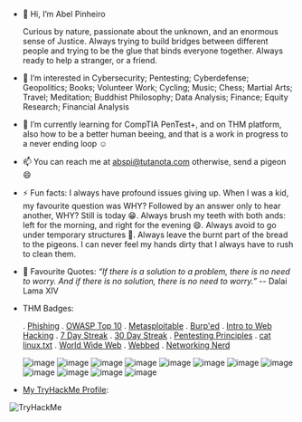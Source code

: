 - 👋 Hi, I’m Abel Pinheiro
  
  Curious by nature, passionate about the unknown, and an enormous sense of Justice. Always trying to build bridges between different people and trying to be the glue that binds everyone together. Always ready to help a stranger, or a friend.
- 👀 I’m interested in Cybersecurity; Pentesting; Cyberdefense; Geopolitics; Books; Volunteer Work; Cycling; Music; Chess; Martial Arts; Travel; Meditation; Buddhist Philosophy; Data Analysis; Finance; Equity Research; Financial Analysis
- 🌱 I’m currently learning for CompTIA PenTest+, and on THM platform, also how to be a better human beeing, and that is a work in progress to a never ending loop :relaxed:
- 📫 You can reach me at abspi@tutanota.com otherwise, send a pigeon 😄
- ⚡ Fun facts: I always have profound issues giving up.
   When I was a kid, my favourite question was WHY? Followed by an answer only to hear another, WHY? Still is today :grin:. Always brush my teeth with both ands: left for the morning, and right for the evening :smile:. Always avoid to go under temporary structures :grimacing:. Always leave the burnt part of the bread to the pigeons. I can never feel my hands dirty that I always have to rush to clean them.
- 💬 Favourite Quotes: <em>“If there is a solution to a problem, there is no need to worry. And if there is no solution, there is no need to worry.”</em> -- Dalai Lama XIV

- THM Badges:
  
    . [Phishing](https://tryhackme.com/a.xitas/badges/phishing)  . [OWASP Top 10](https://tryhackme.com/a.xitas/badges/owasp-10)  . [Metasploitable](https://tryhackme.com/a.xitas/badges/metasploitable)  . [Burp'ed](https://tryhackme.com/a.xitas/badges/burped)  . [Intro to Web Hacking](https://tryhackme.com/a.xitas/badges/intro-to-web-hacking)  . [7 Day Streak](https://tryhackme.com/a.xitas/badges/7-day-streak)  . [30 Day Streak](https://tryhackme.com/a.xitas/badges/30-day-streak)  . [Pentesting Principles](https://tryhackme.com/a.xitas/badges/intro-to-pentesting)  . [cat linux.txt](https://tryhackme.com/a.xitas/badges/terminaled)  . [World Wide Web](https://tryhackme.com/a.xitas/badges/world-wide-web)  . [Webbed](https://tryhackme.com/a.xitas/badges/web-fund) . [Networking Nerd](https://tryhackme.com/a.xitas/badges/network-fundamentals)
  
  ![image](https://github.com/user-attachments/assets/f563c65b-8084-46ad-9ae9-4baf8b9544af)  ![image](https://github.com/user-attachments/assets/a7d5d152-e1b4-4dfa-b4e1-c9b7daad238a) ![image](https://github.com/user-attachments/assets/25f07ea4-31f2-4f73-a1e4-3e93c39bc6ce) ![image](https://github.com/user-attachments/assets/d4c1659a-7ace-466c-9682-ae54a3c612c2) ![image](https://github.com/user-attachments/assets/84a3dab1-bfc3-420a-b6e5-d6ea32f7eb95) ![image](https://github.com/user-attachments/assets/fda2b15c-505a-4ce7-9a13-f03fc8f52521) ![image](https://github.com/user-attachments/assets/0bfde631-2b35-44a1-8c06-e25e7920f054) ![image](https://github.com/user-attachments/assets/fd9e38b9-0c7d-43e4-8f6c-72526b9529cd) ![image](https://github.com/user-attachments/assets/9a3c42e2-4b1e-4c0d-95c4-3b0b8a0bb584) ![image](https://github.com/user-attachments/assets/494a5571-70d4-4d49-8bec-73591465441b) ![image](https://github.com/user-attachments/assets/7eb729c1-66b9-4bc5-952b-818692cf3b6e) ![image](https://github.com/user-attachments/assets/65c2222b-6bb6-4969-ac17-37c2ab8e29ea)
     

- [My TryHackMe Profile](https://tryhackme.com/p/a.xitas):
<img src="https://tryhackme-badges.s3.amazonaws.com/a.xitas.png" alt="TryHackMe">
